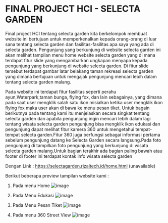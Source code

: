 # FINAL PROJECT HCI - SELECTA GARDEN

Final project HCI tentang selecta garden kita berkelompok membuat website ini bertujuan untuk memperkenalkan kepada orang-orang di luar sana tentang selecta garden dan fasilitas-fasilitas apa saya yang ada di selecta garden. Pengunjung yang berkunjung di website selecta garden ini akan melihat tampilan menu home website selecta garden yang di mana terdapat fitur slide yang mengambarkan ungkapan menyapa kepada pengunjung yang berkunjung di website selecta garden. Di fitur slide tersebut terdapat gambar latar belakang taman rekreasi selecta garden yang dimana bertujuan untuk mengajak pengunjung mencari lebih dalam tentang selecta garden malang.

Pada website ini terdapat fitur fasilitas seperti perahu ayun,Waterpark,taman bunga, flying fox, dan lain sebagainya, yang dimana pada saat user mengklik salah satu ikon misialkan ketika user mengklik ikon flying fox maka user akan di bawa ke menu pesan tiket. Untuk bagain berikutnya pada tentang kami itu menjelaskan secara singkat tentang selecta garden dan apabila pengunjung ingin mencari lebih dalam lagi tentang wisata selecta garden pengunjung bisa mengklik ikon edukasi dan pengunjung dapat melihat fitur kamera 360 untuk mengetahui tempat-tempat selecta garden.Fitur 360 juga berfungsi sebagai informasi pertama sebelum pengunjung datang ke Selecta Garden secara langsung.Pada foto pengunjung di tampilkan foto pengunjung yang berkunjung di wisata selecta garden malang.Untuk bagian terakhir ada bagian paling bawah atau footer di footer ini terdapat kontak info wisata selecta garden

Dengan Link : https://selectagarden.rizaltech.id/home.html (unavailable)

Berikut beberapa preview tampilan website kami : 
1. Pada menu Home
![image](https://user-images.githubusercontent.com/76908532/122395845-97e53f80-cfa1-11eb-82d9-5e30c5ac001d.png)

2. Pada Menu Edukasi
![image](https://user-images.githubusercontent.com/76908532/122395972-ba775880-cfa1-11eb-9f83-8c5e6c88d76b.png)

3. Pada Menu Pesan Tiket
![image](https://user-images.githubusercontent.com/76908532/122396023-c6631a80-cfa1-11eb-821d-0af1f6ad6847.png)

4. Pada menu 360 Street View
![image](https://user-images.githubusercontent.com/76908532/122396067-d418a000-cfa1-11eb-880f-1d8d06f5732c.png)
